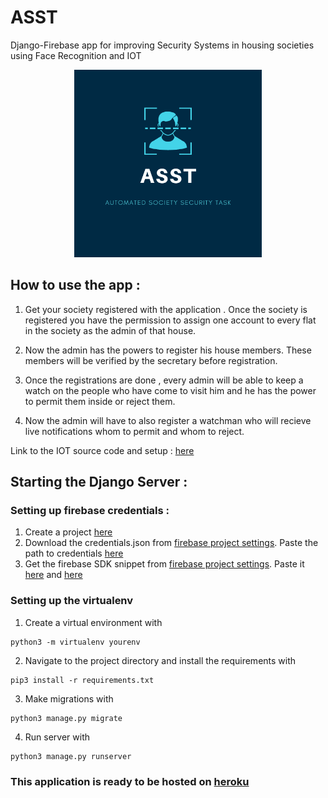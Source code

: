 # ASST
 Django-Firebase app for improving Security Systems in housing societies using Face Recognition and IOT 
 <br>
 
<p align='center'><img src="https://github.com/coldkillerr/ASST_Django/blob/master/ASST.png" alt="ASST" height="300" border="0"></p>

## How to use the app :

1) Get your society registered with the application . Once the society is registered you have the permission to assign one account to every flat in the society as the admin of that house.

2) Now the admin has the powers to register his house members. These members will be verified by the secretary before registration.

3) Once the registrations are done , every admin will be able to keep a watch on the people who have come to visit him and he has the power to permit them inside or reject them.

4) Now the admin will have to also register a watchman who will recieve live notifications whom to permit and whom to reject.

Link to the IOT source code and setup : [here](https://github.com/coldkillerr/ASST_IOT/)



## Starting the Django Server :

### Setting up firebase credentials :
1) Create a project [here](https://console.firebase.google.com/u/0/)
2) Download the credentials.json from  [firebase project settings](https://console.firebase.google.com). Paste the path to credentials 
[here](https://github.com/coldkillerr/ASST_Django/blob/baa2bb5b0f069a424a07a277542d26ce5acb4aa0/ASST/config.py#L9)
3) Get the firebase SDK snippet from  [firebase project settings](https://console.firebase.google.com). Paste it [here](https://github.com/coldkillerr/ASST_Django/blob/baa2bb5b0f069a424a07a277542d26ce5acb4aa0/ASST/config.py#L13) and [here](https://github.com/coldkillerr/ASST_Django/blob/baa2bb5b0f069a424a07a277542d26ce5acb4aa0/templates/firebase_config.js#L5)

### Setting up the virtualenv
1) Create a virtual environment with
``` 
python3 -m virtualenv yourenv
```
2) Navigate to the project directory and install the requirements with 
```
pip3 install -r requirements.txt
```
3) Make migrations with
```
python3 manage.py migrate
```
4) Run server with 
```
python3 manage.py runserver
```
### This application is ready to be hosted on [heroku](https://dashboard.heroku.com/)




 
